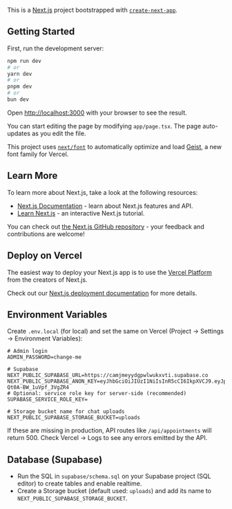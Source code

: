 This is a [Next.js](https://nextjs.org) project bootstrapped with [`create-next-app`](https://nextjs.org/docs/app/api-reference/cli/create-next-app).

## Getting Started

First, run the development server:

```bash
npm run dev
# or
yarn dev
# or
pnpm dev
# or
bun dev
```

Open [http://localhost:3000](http://localhost:3000) with your browser to see the result.

You can start editing the page by modifying `app/page.tsx`. The page auto-updates as you edit the file.

This project uses [`next/font`](https://nextjs.org/docs/app/building-your-application/optimizing/fonts) to automatically optimize and load [Geist](https://vercel.com/font), a new font family for Vercel.

## Learn More

To learn more about Next.js, take a look at the following resources:

- [Next.js Documentation](https://nextjs.org/docs) - learn about Next.js features and API.
- [Learn Next.js](https://nextjs.org/learn) - an interactive Next.js tutorial.

You can check out [the Next.js GitHub repository](https://github.com/vercel/next.js) - your feedback and contributions are welcome!

## Deploy on Vercel

The easiest way to deploy your Next.js app is to use the [Vercel Platform](https://vercel.com/new?utm_medium=default-template&filter=next.js&utm_source=create-next-app&utm_campaign=create-next-app-readme) from the creators of Next.js.

Check out our [Next.js deployment documentation](https://nextjs.org/docs/app/building-your-application/deploying) for more details.

## Environment Variables

Create `.env.local` (for local) and set the same on Vercel (Project → Settings → Environment Variables):

```
# Admin login
ADMIN_PASSWORD=change-me

# Supabase
NEXT_PUBLIC_SUPABASE_URL=https://camjmeyydgpwlwukxvti.supabase.co
NEXT_PUBLIC_SUPABASE_ANON_KEY=eyJhbGciOiJIUzI1NiIsInR5cCI6IkpXVCJ9.eyJpc3MiOiJzdXBhYmFzZSIsInJlZiI6ImNhbWptZXl5ZGdwd2x3dWt4dnRpIiwicm9sZSI6ImFub24iLCJpYXQiOjE3NTUyMzYyMzEsImV4cCI6MjA3MDgxMjIzMX0.9DSeF5uMjp14yeCdixNHPj-Qt0A-BW_1uVpf_3VgZR4
# Optional: service role key for server-side (recommended)
SUPABASE_SERVICE_ROLE_KEY=

# Storage bucket name for chat uploads
NEXT_PUBLIC_SUPABASE_STORAGE_BUCKET=uploads
```

If these are missing in production, API routes like `/api/appointments` will return 500. Check Vercel → Logs to see any errors emitted by the API.

## Database (Supabase)

- Run the SQL in `supabase/schema.sql` on your Supabase project (SQL editor) to create tables and enable realtime.
- Create a Storage bucket (default used: `uploads`) and add its name to `NEXT_PUBLIC_SUPABASE_STORAGE_BUCKET`.
